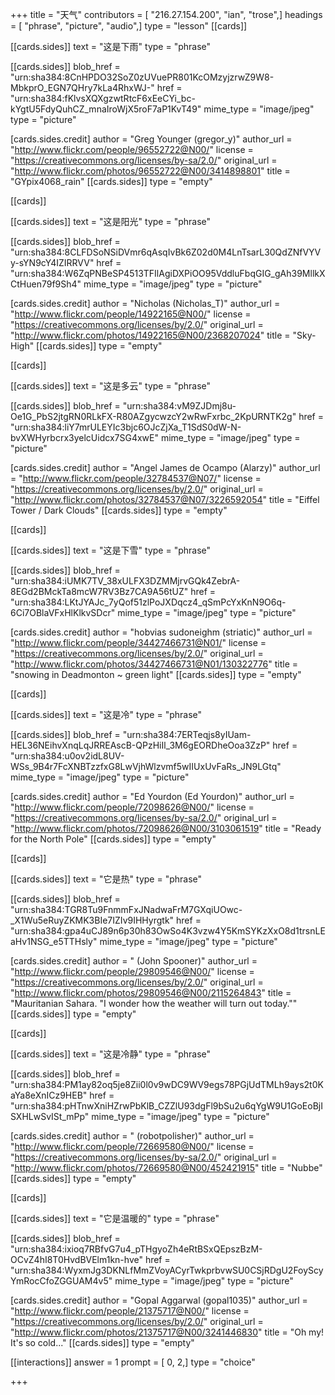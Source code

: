 +++
title = "天气"
contributors = [ "216.27.154.200", "ian", "trose",]
headings = [ "phrase", "picture", "audio",]
type = "lesson"
[[cards]]

[[cards.sides]]
text = "这是下雨"
type = "phrase"

[[cards.sides]]
blob_href = "urn:sha384:8CnHPDO32SoZ0zUVuePR801KcOMzyjzrwZ9W8-MbkprO_EGN7QHry7kLa4RhxWJ-"
href = "urn:sha384:fKlvsXQXgzwtRtcF6xEeCYi_bc-kYgtU5FdyQuhCZ_mnaIroWjX5roF7aP1KvT49"
mime_type = "image/jpeg"
type = "picture"

[cards.sides.credit]
author = "Greg Younger (gregor_y)"
author_url = "http://www.flickr.com/people/96552722@N00/"
license = "https://creativecommons.org/licenses/by-sa/2.0/"
original_url = "http://www.flickr.com/photos/96552722@N00/3414898801"
title = "GYpix4068_rain"
[[cards.sides]]
type = "empty"

[[cards]]

[[cards.sides]]
text = "这是阳光"
type = "phrase"

[[cards.sides]]
blob_href = "urn:sha384:8CLFDSoNSiDVmr6qAsqIvBk6Z02d0M4LnTsarL30QdZNfVYVy-sYN9cY4IZIRRVV"
href = "urn:sha384:W6ZqPNBeSP4513TFIlAgiDXPiOO95VddluFbqGIG_gAh39MllkXCtHuen79f9Sh4"
mime_type = "image/jpeg"
type = "picture"

[cards.sides.credit]
author = "Nicholas (Nicholas_T)"
author_url = "http://www.flickr.com/people/14922165@N00/"
license = "https://creativecommons.org/licenses/by/2.0/"
original_url = "http://www.flickr.com/photos/14922165@N00/2368207024"
title = "Sky-High"
[[cards.sides]]
type = "empty"

[[cards]]

[[cards.sides]]
text = "这是多云"
type = "phrase"

[[cards.sides]]
blob_href = "urn:sha384:vM9ZJDmj8u-Oe1G_PbS2jtgRN0RLkFX-R80AZgycwzcY2wRwFxrbc_2KpURNTK2g"
href = "urn:sha384:liY7mrULEYIc3bjc6OJcZjXa_T1SdS0dW-N-bvXWHyrbcrx3yelcUidcx7SG4xwE"
mime_type = "image/jpeg"
type = "picture"

[cards.sides.credit]
author = "Angel James de Ocampo (Alarzy)"
author_url = "http://www.flickr.com/people/32784537@N07/"
license = "https://creativecommons.org/licenses/by/2.0/"
original_url = "http://www.flickr.com/photos/32784537@N07/3226592054"
title = "Eiffel Tower / Dark Clouds"
[[cards.sides]]
type = "empty"

[[cards]]

[[cards.sides]]
text = "这是下雪"
type = "phrase"

[[cards.sides]]
blob_href = "urn:sha384:iUMK7TV_38xULFX3DZMMjrvGQk4ZebrA-8EGd2BMckTa8mcW7RV3Bz7CA9A56tUZ"
href = "urn:sha384:LKtJYAJc_7yQof51zlPoJXDqcz4_qSmPcYxKnN9O6q-6Ci7OBlaVFxHlKlkvSDcr"
mime_type = "image/jpeg"
type = "picture"

[cards.sides.credit]
author = "hobvias sudoneighm (striatic)"
author_url = "http://www.flickr.com/people/34427466731@N01/"
license = "https://creativecommons.org/licenses/by/2.0/"
original_url = "http://www.flickr.com/photos/34427466731@N01/130322776"
title = "snowing in Deadmonton ~ green light"
[[cards.sides]]
type = "empty"

[[cards]]

[[cards.sides]]
text = "这是冷"
type = "phrase"

[[cards.sides]]
blob_href = "urn:sha384:7ERTeqjs8yIUam-HEL36NEihvXnqLqJRREAscB-QPzHiIl_3M6gEORDheOoa3ZzP"
href = "urn:sha384:u0ov2idL8UV-WSs_9B4r7FcXNBTzzfxG8LwVjhWlzvmf5wIIUxUvFaRs_JN9LGtq"
mime_type = "image/jpeg"
type = "picture"

[cards.sides.credit]
author = "Ed Yourdon (Ed Yourdon)"
author_url = "http://www.flickr.com/people/72098626@N00/"
license = "https://creativecommons.org/licenses/by-sa/2.0/"
original_url = "http://www.flickr.com/photos/72098626@N00/3103061519"
title = "Ready for the North Pole"
[[cards.sides]]
type = "empty"

[[cards]]

[[cards.sides]]
text = "它是热"
type = "phrase"

[[cards.sides]]
blob_href = "urn:sha384:TGR8Tu9FnmmFxJNadwaFrM7GXqiUOwc-_X1Wu5eRuyZKMK3BIe7IZIv9IHHyrgtk"
href = "urn:sha384:gpa4uCJ89n6p30h83OwSo4K3vzw4Y5KmSYKzXxO8d1trsnLEaHv1NSG_e5TTHsly"
mime_type = "image/jpeg"
type = "picture"

[cards.sides.credit]
author = " (John Spooner)"
author_url = "http://www.flickr.com/people/29809546@N00/"
license = "https://creativecommons.org/licenses/by/2.0/"
original_url = "http://www.flickr.com/photos/29809546@N00/2115264843"
title = "Mauritanian Sahara. \"I wonder how the weather will turn out today.\""
[[cards.sides]]
type = "empty"

[[cards]]

[[cards.sides]]
text = "这是冷静"
type = "phrase"

[[cards.sides]]
blob_href = "urn:sha384:PM1ay82oq5je8Zii0l0v9wDC9WV9egs78PGjUdTMLh9ays2t0KaYa8eXnICz9HEB"
href = "urn:sha384:pHTnwXniHZrwPbKlB_CZZlU93dgFl9bSu2u6qYgW9U1GoEoBjISXHLwSvISt_mPp"
mime_type = "image/jpeg"
type = "picture"

[cards.sides.credit]
author = " (robotpolisher)"
author_url = "http://www.flickr.com/people/72669580@N00/"
license = "https://creativecommons.org/licenses/by-sa/2.0/"
original_url = "http://www.flickr.com/photos/72669580@N00/452421915"
title = "Nubbe"
[[cards.sides]]
type = "empty"

[[cards]]

[[cards.sides]]
text = "它是温暖的"
type = "phrase"

[[cards.sides]]
blob_href = "urn:sha384:ixioq7RBfvG7u4_pTHgyoZh4eRtBSxQEpszBzM-OCvZ4hI8T0HvdBVElm1kn-hve"
href = "urn:sha384:WyxmJg3DKNLfMmZVoyACyrTwkprbvwSU0CSjRDgU2FoyScyYmRocCfoZGGUAM4v5"
mime_type = "image/jpeg"
type = "picture"

[cards.sides.credit]
author = "Gopal Aggarwal (gopal1035)"
author_url = "http://www.flickr.com/people/21375717@N00/"
license = "https://creativecommons.org/licenses/by/2.0/"
original_url = "http://www.flickr.com/photos/21375717@N00/3241446830"
title = "Oh my! It's so cold..."
[[cards.sides]]
type = "empty"

[[interactions]]
answer = 1
prompt = [ 0, 2,]
type = "choice"

+++
